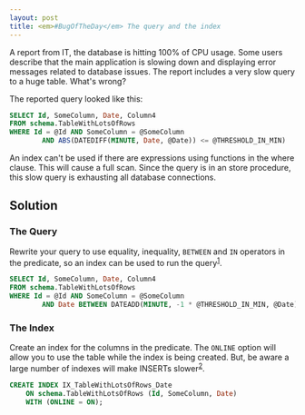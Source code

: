 ```yaml
---
layout: post
title: <em>#BugOfTheDay</em> The query and the index
---
```


A report from IT, the database is hitting 100% of CPU usage. Some users describe that the main application is slowing down and displaying error messages related to database issues. The report includes a very slow query to a huge table. What's wrong?

The reported query looked like this:

```sql
SELECT Id, SomeColumn, Date, Column4
FROM schema.TableWithLotsOfRows
WHERE Id = @Id AND SomeColumn = @SomeColumn
		AND ABS(DATEDIFF(MINUTE, Date, @Date)) <= @THRESHOLD_IN_MIN)
```

An index can't be used if there are expressions using functions in the where clause. This will cause a full scan. Since the query is in an store procedure, this slow query is exhausting all database connections.

## Solution

### The Query

Rewrite your query to use equality, inequality, `BETWEEN` and `IN` operators in the predicate, so an index can be used to run the query<sup>[1]</sup>.

```sql
SELECT Id, SomeColumn, Date, Column4
FROM schema.TableWithLotsOfRows
WHERE Id = @Id AND SomeColumn = @SomeColumn
		AND Date BETWEEN DATEADD(MINUTE, -1 * @THRESHOLD_IN_MIN, @Date) AND DATEADD(MINUTE, @THRESHOLD_IN_MIN, @Date)
```

### The Index

Create an index for the columns in the predicate. The `ONLINE` option will allow you to use the table while the index is being created. But, be aware a large number of indexes will make INSERTs slower<sup>[2]</sup>. 

```sql
CREATE INDEX IX_TableWithLotsOfRows_Date
	ON schema.TableWithLotsOfRows (Id, SomeColumn, Date) 
	WITH (ONLINE = ON);
```

[1]: https://www.red-gate.com/simple-talk/sql/performance/index-selection-and-the-query-optimizer/
[2]: https://docs.microsoft.com/en-us/previous-versions/sql/sql-server-guides/jj835095(v=sql.110)